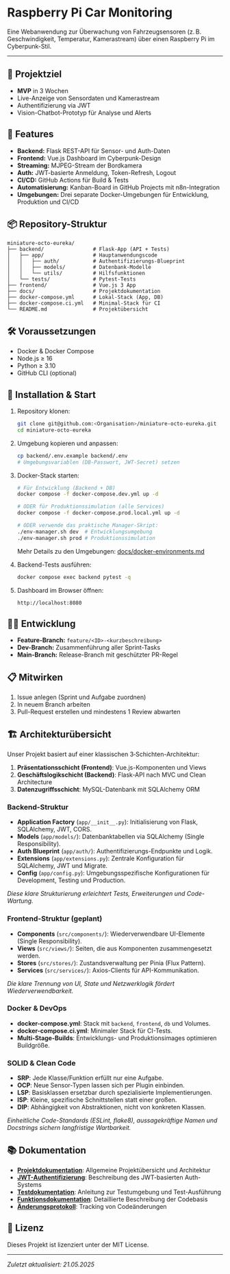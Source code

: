 # Raspberry Pi Car Monitoring

Eine Webanwendung zur Überwachung von Fahrzeugsensoren (z. B. Geschwindigkeit, Temperatur, Kamerastream) über einen Raspberry Pi im Cyberpunk-Stil.

---

## 🎯 Projektziel

* **MVP** in 3 Wochen
* Live-Anzeige von Sensordaten und Kamerastream
* Authentifizierung via JWT
* Vision-Chatbot-Prototyp für Analyse und Alerts

## 🚀 Features

* **Backend:** Flask REST-API für Sensor- und Auth-Daten
* **Frontend:** Vue.js Dashboard im Cyberpunk-Design
* **Streaming:** MJPEG-Stream der Bordkamera
* **Auth:** JWT-basierte Anmeldung, Token-Refresh, Logout
* **CI/CD:** GitHub Actions für Build & Tests
* **Automatisierung:** Kanban-Board in GitHub Projects mit n8n-Integration
* **Umgebungen:** Drei separate Docker-Umgebungen für Entwicklung, Produktion und CI/CD

## 📦 Repository-Struktur

```
miniature-octo-eureka/
├── backend/                # Flask-App (API + Tests)
│   ├── app/                # Hauptanwendungscode
│   │   ├── auth/           # Authentifizierungs-Blueprint
│   │   ├── models/         # Datenbank-Modelle
│   │   └── utils/          # Hilfsfunktionen
│   └── tests/              # Pytest-Tests
├── frontend/               # Vue.js 3 App
├── docs/                   # Projektdokumentation
├── docker-compose.yml      # Lokal-Stack (App, DB)
├── docker-compose.ci.yml   # Minimal-Stack für CI
└── README.md               # Projektübersicht
```

## 🛠️ Voraussetzungen

* Docker & Docker Compose
* Node.js ≥ 16
* Python ≥ 3.10
* GitHub CLI (optional)

## 🔧 Installation & Start

1. Repository klonen:

   ```bash
   git clone git@github.com:<Organisation>/miniature-octo-eureka.git
   cd miniature-octo-eureka
   ```
2. Umgebung kopieren und anpassen:

   ```bash
   cp backend/.env.example backend/.env
   # Umgebungsvariablen (DB-Passwort, JWT-Secret) setzen
   ```
3. Docker-Stack starten:

   ```bash
   # Für Entwicklung (Backend + DB)
   docker compose -f docker-compose.dev.yml up -d
   
   # ODER für Produktionssimulation (alle Services)
   docker compose -f docker-compose.prod.local.yml up -d
   
   # ODER verwende das praktische Manager-Skript:
   ./env-manager.sh dev  # Entwicklungsumgebung
   ./env-manager.sh prod # Produktionssimulation
   ```
   
   Mehr Details zu den Umgebungen: [docs/docker-environments.md](docs/docker-environments.md)
4. Backend-Tests ausführen:

   ```bash
   docker compose exec backend pytest -q
   ```
5. Dashboard im Browser öffnen:

   ```
   http://localhost:8080
   ```

## 🧑‍💻 Entwicklung

* **Feature-Branch:** `feature/<ID>-<kurzbeschreibung>`
* **Dev-Branch:** Zusammenführung aller Sprint-Tasks
* **Main-Branch:** Release-Branch mit geschützter PR-Regel

## 📋 Mitwirken

1. Issue anlegen (Sprint und Aufgabe zuordnen)
2. In neuem Branch arbeiten
3. Pull-Request erstellen und mindestens 1 Review abwarten

## 🏗️ Architekturübersicht

Unser Projekt basiert auf einer klassischen 3‑Schichten-Architektur:

1. **Präsentationsschicht (Frontend)**: Vue.js-Komponenten und Views
2. **Geschäftslogikschicht (Backend)**: Flask-API nach MVC und Clean Architecture
3. **Datenzugriffsschicht**: MySQL-Datenbank mit SQLAlchemy ORM

### Backend-Struktur

* **Application Factory** (`app/__init__.py`): Initialisierung von Flask, SQLAlchemy, JWT, CORS.
* **Models** (`app/models/`): Datenbanktabellen via SQLAlchemy (Single Responsibility).
* **Auth Blueprint** (`app/auth/`): Authentifizierungs-Endpunkte und Logik.
* **Extensions** (`app/extensions.py`): Zentrale Konfiguration für SQLAlchemy, JWT und Migrate.
* **Config** (`app/config.py`): Umgebungsspezifische Konfigurationen für Development, Testing und Production.

*Diese klare Strukturierung erleichtert Tests, Erweiterungen und Code-Wartung.*

### Frontend-Struktur (geplant)

* **Components** (`src/components/`): Wiederverwendbare UI-Elemente (Single Responsibility).
* **Views** (`src/views/`): Seiten, die aus Komponenten zusammengesetzt werden.
* **Stores** (`src/stores/`): Zustandsverwaltung per Pinia (Flux Pattern).
* **Services** (`src/services/`): Axios-Clients für API-Kommunikation.

*Die klare Trennung von UI, State und Netzwerklogik fördert Wiederverwendbarkeit.*

### Docker & DevOps

* **docker-compose.yml**: Stack mit `backend`, `frontend`, `db` und Volumes.
* **docker-compose.ci.yml**: Minimaler Stack für CI-Tests.
* **Multi-Stage-Builds**: Entwicklungs- und Produktionsimages optimieren Buildgröße.

### SOLID & Clean Code

* **SRP**: Jede Klasse/Funktion erfüllt nur eine Aufgabe.
* **OCP**: Neue Sensor-Typen lassen sich per Plugin einbinden.
* **LSP**: Basisklassen ersetzbar durch spezialisierte Implementierungen.
* **ISP**: Kleine, spezifische Schnittstellen statt einer großen.
* **DIP**: Abhängigkeit von Abstraktionen, nicht von konkreten Klassen.

*Einheitliche Code-Standards (ESLint, flake8), aussagekräftige Namen und Docstrings sichern langfristige Wartbarkeit.*

## 📚 Dokumentation

* **[Projektdokumentation](docs/documentation.md)**: Allgemeine Projektübersicht und Architektur
* **[JWT-Authentifizierung](docs/jwt_authentication.md)**: Beschreibung des JWT-basierten Auth-Systems
* **[Testdokumentation](docs/test_documentation.md)**: Anleitung zur Testumgebung und Test-Ausführung
* **[Funktionsdokumentation](docs/function_explained.md)**: Detaillierte Beschreibung der Codebasis
* **[Änderungsprotokoll](docs/changes_log.md)**: Tracking von Codeänderungen

## 📄 Lizenz

Dieses Projekt ist lizenziert unter der MIT License.

---

*Zuletzt aktualisiert: 21.05.2025*
